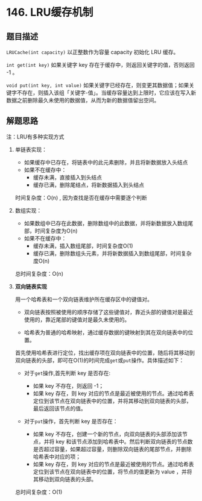 # 146. LRU缓存机制

## 题目描述

`LRUCache(int capacity)` 以正整数作为容量 capacity 初始化 LRU 缓存。

`int get(int key)` 如果关键字 key 存在于缓存中，则返回关键字的值，否则返回 -1 。

`void put(int key, int value)` 如果关键字已经存在，则变更其数据值；如果关键字不存在，则插入该组「关键字-值」。当缓存容量达到上限时，它应该在写入新数据之前删除最久未使用的数据值，从而为新的数据值留出空间。

## 解题思路

注：LRU有多种实现方式

1. 单链表实现：
   
    - 如果缓存中已存在，将链表中的此元素删除，并且将新数据放入头结点
    - 如果不在缓存中：
        - 缓存未满，直接插入到头结点
        - 缓存已满，删除尾结点，将新数据插入到头结点

    时间复杂度：O(n) , 因为查找是否在缓存中需要逐个判断

2. 数组实现：
    - 如果数组中已存在此数据，删除数组中的此数据，并将新数据放入数组尾部，时间复杂度为O(n)
    - 如果不在缓存中：
        - 缓存未满，插入数组尾部，时间复杂度O(1)
        - 缓存已满，删除数组头元素，并将新数据插入到数组尾部，时间复杂度O(n)
    
    总时间复杂度：O(n)

3. **双向链表实现**

   用一个哈希表和一个双向链表维护所在缓存区中的键值对。

   - 双向链表按照被使用的顺序存储了这些键值对，靠近头部的键值对是最近使用的，靠近尾部的键值对是最久未使用的。

   - 哈希表为普通的哈希映射，通过缓存数据的键映射到其在双向链表中的位置。

   首先使用哈希表进行定位，找出缓存项在双向链表中的位置，随后将其移动到双向链表的头部，即可在O(1)的时间完成`get`或`put`操作。具体描述如下：

   - 对于`get`操作,首先判断 key 是否存在:
      - 如果 key 不存在，则返回 -1；
      - 如果 key 存在，则 key 对应的节点是最近被使用的节点。通过哈希表定位到该节点在双向链表中的位置，并将其移动到双向链表的头部，最后返回该节点的值。
   
   - 对于`put`操作，首先判断 key 是否存在：
      - 如果 key 不存在，创建一个新的节点，向双向链表的头部添加该节点，并将 key 和该节点添加到哈希表中。然后判断双向链表的节点数是否超过容量，如果超过容量，则删除双向链表的尾部节点，并删除哈希表中对应的项；
      - 如果 key 存在，则 key 对应的节点是最近被使用的节点。通过哈希表定位到该节点在双向链表中的位置，将节点的值更新为 value ，并将其移动到双向链表的头部。
   
   总时间复杂度：O(1)


  


